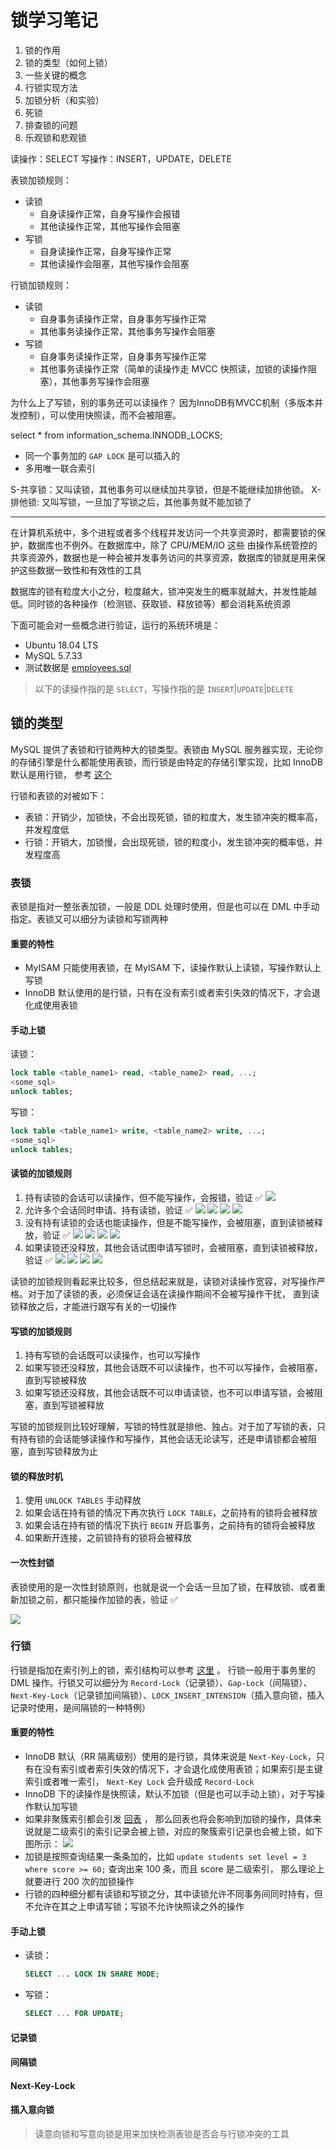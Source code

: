 # 锁学习笔记

1. 锁的作用
2. 锁的类型（如何上锁）
3. 一些关键的概念
4. 行锁实现方法
5. 加锁分析（和实验）
6. 死锁
7. 排查锁的问题
8. 乐观锁和悲观锁

读操作：SELECT
写操作：INSERT，UPDATE，DELETE

表锁加锁规则：
- 读锁
    - 自身读操作正常，自身写操作会报错
    - 其他读操作正常，其他写操作会阻塞
- 写锁
    - 自身读操作正常，自身写操作正常
    - 其他读操作会阻塞，其他写操作会阻塞

行锁加锁规则：
- 读锁
    - 自身事务读操作正常，自身事务写操作正常
    - 其他事务读操作正常，其他事务写操作会阻塞
- 写锁
    - 自身事务读操作正常，自身事务写操作正常
    - 其他事务读操作正常（简单的读操作走 MVCC 快照读，加锁的读操作阻塞），其他事务写操作会阻塞

为什么上了写锁，别的事务还可以读操作？
因为InnoDB有MVCC机制（多版本并发控制），可以使用快照读，而不会被阻塞。

select * from information_schema.INNODB_LOCKS;

- 同一个事务加的 `GAP LOCK` 是可以插入的
- 多用唯一联合索引

S-共享锁：又叫读锁，其他事务可以继续加共享锁，但是不能继续加排他锁。
X-排他锁: 又叫写锁，一旦加了写锁之后，其他事务就不能加锁了

---

在计算机系统中，多个进程或者多个线程并发访问一个共享资源时，都需要锁的保护，数据库也不例外。在数据库中，除了 CPU/MEM/IO 这些
由操作系统管控的共享资源外，数据也是一种会被并发事务访问的共享资源，数据库的锁就是用来保护这些数据一致性和有效性的工具

数据库的锁有粒度大小之分，粒度越大，锁冲突发生的概率就越大，并发性能越低。同时锁的各种操作（检测锁、获取锁、释放锁等）都会消耗系统资源

下面可能会对一些概念进行验证，运行的系统环境是：

- Ubuntu 18.04 LTS
- MySQL 5.7.33
- 测试数据是 [employees.sql](https://github.com/datacharmer/test_db)

> 以下的读操作指的是 `SELECT`，写操作指的是 `INSERT`|`UPDATE`|`DELETE`

## 锁的类型

MySQL 提供了表锁和行锁两种大的锁类型。表锁由 MySQL 服务器实现，无论你的存储引擎是什么都能使用表锁，而行锁是由特定的存储引擎实现，比如 InnoDB 默认是用行锁，
参考 [这个](https://github.com/hsxhr-10/Blog/blob/master/%E6%95%B0%E6%8D%AE%E5%BA%93/MySQL/%E6%A6%82%E8%BF%B0.md#%E6%9E%B6%E6%9E%84%E6%A6%82%E5%86%B5)

行锁和表锁的对被如下：

- 表锁：开销少，加锁快，不会出现死锁，锁的粒度大，发生锁冲突的概率高，并发程度低
- 行锁：开销大，加锁慢，会出现死锁，锁的粒度小，发生锁冲突的概率低，并发程度高

### 表锁

表锁是指对一整张表加锁，一般是 DDL 处理时使用，但是也可以在 DML 中手动指定。表锁又可以细分为读锁和写锁两种

#### 重要的特性

- MyISAM 只能使用表锁，在 MyISAM 下，读操作默认上读锁，写操作默认上写锁
- InnoDB 默认使用的是行锁，只有在没有索引或者索引失效的情况下，才会退化成使用表锁

#### 手动上锁

读锁：

```SQL
lock table <table_name1> read, <table_name2> read, ...;
<some_sql>
unlock tables;
```

写锁：

```SQL
lock table <table_name1> write, <table_name2> write, ...;
<some_sql>
unlock tables;
```

#### 读锁的加锁规则

1. 持有读锁的会话可以读操作，但不能写操作，会报错，验证 ✅
  ![](https://raw.githubusercontent.com/hsxhr-10/Blog/master/image/mysql-5.png)
2. 允许多个会话同时申请、持有读锁，验证 ✅
  ![](https://raw.githubusercontent.com/hsxhr-10/Blog/master/image/mysql-6.png)
  ![](https://raw.githubusercontent.com/hsxhr-10/Blog/master/image/mysql-7.png)
  ![](https://raw.githubusercontent.com/hsxhr-10/Blog/master/image/mysql-8.png)
  ![](https://raw.githubusercontent.com/hsxhr-10/Blog/master/image/mysql-9.png)
3. 没有持有读锁的会话也能读操作，但是不能写操作，会被阻塞，直到读锁被释放，验证 ✅
  ![](https://raw.githubusercontent.com/hsxhr-10/Blog/master/image/mysql-10.png)
  ![](https://raw.githubusercontent.com/hsxhr-10/Blog/master/image/mysql-11.png)
  ![](https://raw.githubusercontent.com/hsxhr-10/Blog/master/image/mysql-12.png)
  ![](https://raw.githubusercontent.com/hsxhr-10/Blog/master/image/mysql-13.png)
4. 如果读锁还没释放，其他会话试图申请写锁时，会被阻塞，直到读锁被释放，验证 ✅
  ![](https://raw.githubusercontent.com/hsxhr-10/Blog/master/image/mysql-14.png)
  ![](https://raw.githubusercontent.com/hsxhr-10/Blog/master/image/mysql-15.png)
  ![](https://raw.githubusercontent.com/hsxhr-10/Blog/master/image/mysql-16.png)
  ![](https://raw.githubusercontent.com/hsxhr-10/Blog/master/image/mysql-17.png)

读锁的加锁规则看起来比较多，但总结起来就是，读锁对读操作宽容，对写操作严格。对于加了读锁的表，必须保证会话在读操作期间不会被写操作干扰，
直到读锁释放之后，才能进行跟写有关的一切操作

#### 写锁的加锁规则

1. 持有写锁的会话既可以读操作，也可以写操作
2. 如果写锁还没释放，其他会话既不可以读操作，也不可以写操作，会被阻塞，直到写锁被释放
3. 如果写锁还没释放，其他会话既不可以申请读锁，也不可以申请写锁，会被阻塞，直到写锁被释放

写锁的加锁规则比较好理解，写锁的特性就是排他、独占。对于加了写锁的表，只有持有锁的会话能够读操作和写操作，其他会话无论读写，还是申请锁都会被阻塞，直到写锁释放为止

#### 锁的释放时机

1. 使用 `UNLOCK TABLES` 手动释放
2. 如果会话在持有锁的情况下再次执行 `LOCK TABLE`，之前持有的锁将会被释放
3. 如果会话在持有锁的情况下执行 `BEGIN` 开启事务，之前持有的锁将会被释放
4. 如果断开连接，之前锁持有的锁将会被释放

#### 一次性封锁

表锁使用的是一次性封锁原则，也就是说一个会话一旦加了锁，在释放锁、或者重新加锁之前，都只能操作加锁的表，验证 ✅

![](https://raw.githubusercontent.com/hsxhr-10/Blog/master/image/mysql-18.png)

### 行锁

行锁是指加在索引列上的锁，索引结构可以参考 [这里](https://github.com/hsxhr-10/Blog/blob/master/%E6%95%B0%E6%8D%AE%E5%BA%93/MySQL/%E7%B4%A2%E5%BC%95%E5%AD%A6%E4%B9%A0%E7%AC%94%E8%AE%B0.md#%E7%B4%A2%E5%BC%95%E7%BB%93%E6%9E%84) 。 
行锁一般用于事务里的 DML 操作。行锁又可以细分为 `Record-Lock`（记录锁）、`Gap-Lock`（间隔锁）、`Next-Key-Lock`（记录锁加间隔锁）、`LOCK_INSERT_INTENSION`（插入意向锁，插入记录时使用，是间隔锁的一种特例）

#### 重要的特性

- InnoDB 默认（RR 隔离级别）使用的是行锁，具体来说是 `Next-Key-Lock`，只有在没有索引或者索引失效的情况下，才会退化成使用表锁；如果索引是主键索引或者唯一索引，
  `Next-Key Lock` 会升级成 `Record-Lock`
- InnoDB 下的读操作是快照读，默认不加锁（但是也可以手动上锁），对于写操作默认加写锁
- 如果非聚簇索引都会引发 [回表](https://github.com/hsxhr-10/Blog/blob/master/%E6%95%B0%E6%8D%AE%E5%BA%93/MySQL/%E7%B4%A2%E5%BC%95%E5%AD%A6%E4%B9%A0%E7%AC%94%E8%AE%B0.md#%E4%BA%8C%E7%BA%A7%E7%B4%A2%E5%BC%95) ，
  那么回表也将会影响到加锁的操作，具体来说就是二级索引的索引记录会被上锁，对应的聚簇索引记录也会被上锁，如下图所示：
  ![](https://raw.githubusercontent.com/hsxhr-10/Blog/master/image/mysql-19.png)
- 加锁是按照查询结果一条条加的，比如 `update students set level = 3 where score >= 60;` 查询出来 100 条，而且 score 是二级索引，
  那么理论上就要进行 200 次的加锁操作
- 行锁的四种细分都有读锁和写锁之分，其中读锁允许不同事务间同时持有，但不允许在其之上申请写锁；写锁不允许快照读之外的操作

#### 手动上锁

- 读锁：
  ```SQL
  SELECT ... LOCK IN SHARE MODE;
  ```
- 写锁：
  ```SQL
  SELECT ... FOR UPDATE;
  ```

#### 记录锁

#### 间隔锁

#### Next-Key-Lock

#### 插入意向锁

> 读意向锁和写意向锁是用来加快检测表锁是否会与行锁冲突的工具
